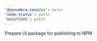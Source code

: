 ```yaml
---
'@penumbra-zone/ui': major
'node-status': patch
'minifront': patch
---
```


Prepare UI package for publishing to NPM
